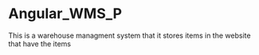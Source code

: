 # Angular_WMS_P
 This is a warehouse managment system that it stores items in the website that have the items
